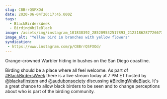 ```yaml
---
slug: CBBrrQSFXOd
date: 2020-06-04T20:17:45.000Z
tags: 
  - BlackBirdersWeek
  - BirdingWhileBlack
image: /assets/img/instagram_101838392_285209532517893_2123186287726673163_n_18103555411146012.jpg
image_alt: "Yellow bird in branches with yellow flowers"
syndication:
 - https://www.instagram.com/p/CBBrrQSFXOd/
---
```


Orange-crowned Warbler hiding in bushes on the San Diego coastline.

Birding should be a place where all feel welcome. As part of [#BlackBirdersWeek](/posts/tags/BlackBirdersWeek) there is a live stream today at 7 PM ET hosted by [@blackafinstem](https://www.instagram.com/blackafinstem/) and [@audubonsociety](https://www.instagram.com/audubonsociety/) discussing [#BirdingWhileBlack](/posts/tags/BirdingWhileBlack). It's a great chance to allow black birders to be seen and to change perceptions about who is part of the birding community.


